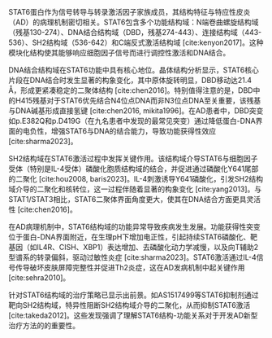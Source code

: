 STAT6蛋白作为信号转导与转录激活因子家族成员，其结构特征与特应性皮炎（AD）的病理机制密切相关。STAT6包含多个功能结构域：N端卷曲螺旋结构域（残基130-274）、DNA结合结构域（DBD，残基274-443）、连接结构域（443-536）、SH2结构域（536-642）和C端反式激活结构域 [cite:kenyon2017]。这种模块化结构使其能够响应细胞因子信号而进行调控性激活和DNA结合。

DNA结合结构域在STAT6功能中具有核心地位。晶体结构分析显示，STAT6核心片段在DNA结合时发生显著的构象变化，其中原体旋转明显，DBD移动达21.4 Å，形成更紧凑稳定的二聚体结构 [cite:chen2016]。特别值得注意的是，DBD中的H415残基对于STAT6优先结合N4位点DNA而非N3位点DNA至关重要，该残基与DNA碱基形成直接氢键 [cite:chen2016, mikita1996]。在AD患者中，DBD突变如p.E382Q和p.D419G（在九名患者中发现的最常见突变）通过降低蛋白-DNA界面的电负性，增强STAT6与DNA的结合能力，导致功能获得性效应 [cite:sharma2023]。

SH2结构域在STAT6激活过程中发挥关键作用。该结构域介导STAT6与细胞因子受体（特别是IL-4受体）磷酸化胞质结构域的结合，并促进通过磷酸化Y641尾部的二聚化 [cite:hou2008, baris2023]。IL-4刺激诱导Y641磷酸化，引发SH2结构域介导的二聚化和核转位，这一过程伴随着显著的构象变化 [cite:yang2013]。与STAT1/STAT3相比，STAT6二聚体界面角度更大，使其在DNA结合方面更具灵活性 [cite:chen2016]。

在AD病理机制中，STAT6结构域的功能异常导致疾病发生发展。功能获得性突变位于蛋白-DNA界面附近，在生理pH下增加电正性，引起持续STAT6磷酸化、靶基因（如IL4R、CISH、XBP1）表达增加、去磷酸化动力学减慢，以及向T辅助2型谱系的转录偏斜，驱动过敏性炎症 [cite:sharma2023]。STAT6激活通过IL-4信号传导破坏皮肤屏障完整性并促进Th2炎症，这在AD发病机制中起关键作用 [cite:sehra2010]。

针对STAT6结构域的治疗策略已显示出前景。如AS1517499等STAT6抑制剂通过靶向SH2结构域，特异性阻断SH2结构域介导的二聚化，从而抑制STAT6激活 [cite:takeda2012]。这些发现强调了理解STAT6结构-功能关系对于开发AD新型治疗方法的的重要性。
